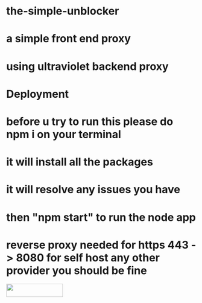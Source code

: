 # the-simple-unblocker 
# a simple front end proxy
# using ultraviolet backend proxy
# Deployment

# before u try to run this please do npm i on your terminal 
# it will install all the packages

# it will resolve any issues you have

# then "npm start" to run the node app
# reverse proxy needed for https 443 -> 8080 for self host any other provider you should be fine
<p>
<a href="https://replit.com/github/maxiz1225/the-simple-unblocker-public/"><img src="https://raw.githubusercontent.com/BinBashBanana/deploy-buttons/master/buttons/remade/replit.svg" width="150" height="35"></a>
</p>